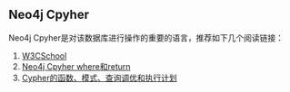 Neo4j Cpyher
---
Neo4j Cpyher是对该数据库进行操作的重要的语言，推荐如下几个阅读链接：

1. <a href = "https://www.w3cschool.cn/neo4j/neo4j-5anu1xf7.html">W3CSchool</a>
2. <a href = "https://www.huaweicloud.com/articles/53b4cf274b3463273fd5b03d845163f9.html">Neo4j Cpyher where和return</a>
3. <a href = "https://www.cnblogs.com/jpfss/p/11738712.html#6.1%20%E7%B4%A2%E5%BC%95">Cypher的函数、模式、查询调优和执行计划</a>
